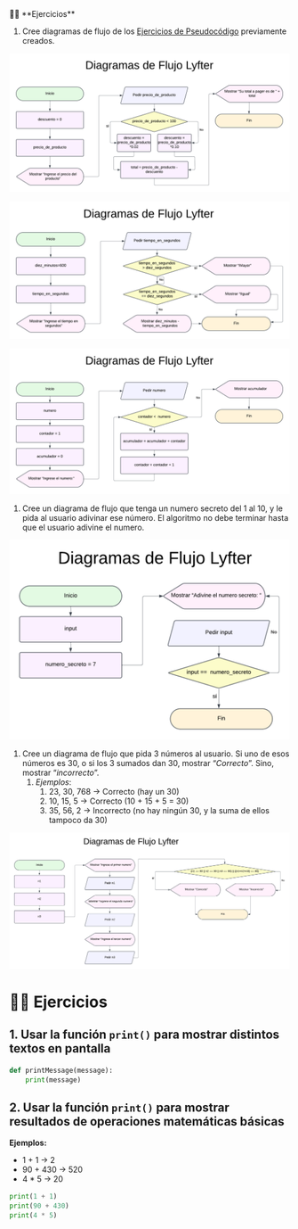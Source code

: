 <aside>
💪🏽 **Ejercicios**

1. Cree diagramas de flujo de los [Ejercicios de Pseudocódigo](https://www.notion.so/Ejercicios-de-Pseudoc-digo-8626a7a9b3d54e5ca185e1b01aa3546f?pvs=21) previamente creados.

![alt text](image-1.png)

![alt text](image-2.png)

![alt text](image-3.png)

1. Cree un diagrama de flujo que tenga un numero secreto del 1 al 10, y le pida al usuario adivinar ese número. El algoritmo no debe terminar hasta que el usuario adivine el numero.

![alt text](image-4.png)

1. Cree un diagrama de flujo que pida 3 números al usuario. Si uno de esos números es 30, o si los 3 sumados dan 30, mostrar “*Correcto*”. Sino, mostrar “*incorrecto*”.
    1. *Ejemplos*:
        1. 23, 30, 768 → Correcto (hay un 30)
        2. 10, 15, 5 → Correcto (10 + 15 + 5 = 30)
        3. 35, 56, 2 → Incorrecto (no hay ningún 30, y la suma de ellos tampoco da 30)

![alt text](image-5.png)

</aside>


# 💪🏽 Ejercicios

## 1. Usar la función `print()` para mostrar distintos textos en pantalla

```python
def printMessage(message):
    print(message)
```

## 2. Usar la función `print()` para mostrar resultados de operaciones matemáticas básicas

**Ejemplos:**  
- 1 + 1 → 2  
- 90 + 430 → 520  
- 4 * 5 → 20

```python
print(1 + 1)
print(90 + 430)
print(4 * 5)